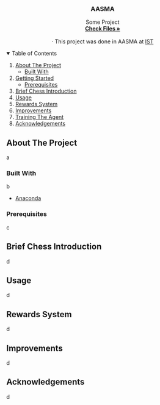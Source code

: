 
<!-- PROJECT LOGO -->
<br />
<p align="center">
  <h3 align="center">AASMA</h3>

  <p align="center">
    Some Project
    <br />
    <a href="https://github.com/rufimelo99/AASMA"><strong>Check Files »</strong></a>
    <br />
    <br />
    · This project was done in AASMA at 
    <a href="https://tecnico.ulisboa.pt/en/">IST</a>
  </p>
</p>

<!-- TABLE OF CONTENTS -->
<details open="open">
  <summary>Table of Contents</summary>
  <ol>
    <li>
      <a href="#about-the-project">About The Project</a>
      <ul>
        <li><a href="#built-with">Built With</a></li>
      </ul>
    </li>
    <li>
      <a href="#getting-started">Getting Started</a>
      <ul>
        <li><a href="#prerequisites">Prerequisites</a></li>
      </ul>
    </li>
    <li><a href="#brief-chess-introduction">Brief Chess Introduction</a></li>
    <li><a href="#usage">Usage </a></li>
    <li><a href="#rewards-system">Rewards System</a></li>
    <li><a href="#improvements">Improvements</a></li>
    <li><a href="#training-the-agent">Training The Agent</a></li>
    <li><a href="#acknowledgements">Acknowledgements</a></li>
  </ol>
</details>



<!-- ABOUT THE PROJECT -->
## About The Project

a

### Built With
b
* [Anaconda](https://www.anaconda.com)


### Prerequisites
c

<!-- USAGE EXAMPLES -->
## Brief Chess Introduction
d


<!-- USAGE EXAMPLES -->
## Usage
d

<!-- USAGE EXAMPLES -->
## Rewards System
d
## Improvements
d

<!-- ACKNOWLEDGEMENTS -->
## Acknowledgements
d
